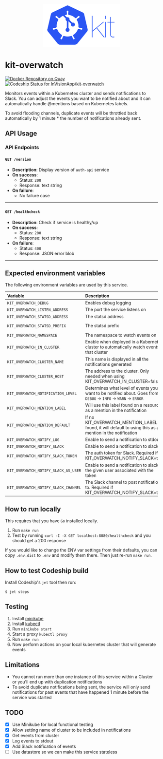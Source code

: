 <p align="center">
  <a href="https://invisionapp.github.io/kit/">
    <img src="https://github.com/InVisionApp/kit/raw/master/media/kit-logo-horz-sm.png">
  </a>
</p>

# kit-overwatch

[![Docker Repository on Quay](https://quay.io/repository/invision/kit-overwatch/status "Docker Repository on Quay")](https://quay.io/repository/invision/kit-overwatch)
[ ![Codeship Status for InVisionApp/kit-overwatch](https://codeship.com/projects/1232c860-4089-0134-3306-1a3f66148744/status?branch=develop)](https://codeship.com/projects/167729)

Monitors events within a Kubernetes cluster and sends notifications to Slack. You can adjust the events you want to be notified about and it can automatically handle @mentions based on Kubernetes labels.

To avoid flooding channels, duplicate events will be throttled back automatically by 1 minute * the number of notifications already sent.

## API Usage

### API Endpoints

#### `GET /version`
+ **Description**: Display version of `auth-api` service
+ **On success**:
  * Status: `200`
  * Response: text string
+ **On failure**:
  * No failure case

----------------------------------------------------

#### `GET /healthcheck`
+ **Description**: Check if service is healthy/up
+ **On success**:
  * Status: `200`
  * Response: text string
+ **On failure**:
  * Status: `400`
  * Response: JSON error blob

----------------------------------------------------

## Expected environment variables

The following environment variables are used by this service.

| Variable | Description | Required | Default |
| :--- | :--- | :--- | :--- |
| `KIT_OVERWATCH_DEBUG` | Enables debug logging | yes | `false` |
| `KIT_OVERWATCH_LISTEN_ADDRESS` | The port the service listens on | yes | `:80` |
| `KIT_OVERWATCH_STATSD_ADDRESS` | The statsd address | yes | `localhost:8125` |
| `KIT_OVERWATCH_STATSD_PREFIX` | The statsd prefix | yes | `statsd.kit-overwatch.dev` |
| `KIT_OVERWATCH_NAMESPACE` | The namespace to watch events on | yes | `default` |
| `KIT_OVERWATCH_IN_CLUSTER` | Enable when deployed in a Kubernetes cluster to automatically watch events in that cluster | yes | `true` |
| `KIT_OVERWATCH_CLUSTER_NAME` | This name is displayed in all the notifications generated | false | `Kubernetes` |
| `KIT_OVERWATCH_CLUSTER_HOST` | The address to the cluster. Only needed when using KIT_OVERWATCH_IN_CLUSTER=false | false | *empty* |
| `KIT_OVERWATCH_NOTIFICATION_LEVEL` | Determines what level of events you want to be notified about. Goes from `DEBUG` -> `INFO` -> `WARN` -> `ERROR` | false | `INFO` |
| `KIT_OVERWATCH_MENTION_LABEL` | Will use this label found on a resource as a mention in the notification | false | *empty* |
| `KIT_OVERWATCH_MENTION_DEFAULT` | If no KIT_OVERWATCH_MENTION_LABEL is found, it will default to using this as a mention in the notification | false | `here` |
| `KIT_OVERWATCH_NOTIFY_LOG` | Enable to send a notification to stdout | true | `true` |
| `KIT_OVERWATCH_NOTIFY_SLACK` | Enable to send a notification to slack | true | `false` |
| `KIT_OVERWATCH_NOTIFY_SLACK_TOKEN` | The auth token for Slack. Required if KIT_OVERWATCH_NOTIFY_SLACK=true | false | *empty* |
| `KIT_OVERWATCH_NOTIFY_SLACK_AS_USER` | Enable to send a notification to slack as the given user associated with the token | true | `false` |
| `KIT_OVERWATCH_NOTIFY_SLACK_CHANNEL` | The Slack channel to post notifications to. Required if KIT_OVERWATCH_NOTIFY_SLACK=true | false | *empty* |

## How to run locally

This requires that you have `Go` installed locally.

1. Run `make run`
1. Test by running `curl -I -X GET localhost:8080/healthcheck` and you should get a 200 response

If you would like to change the ENV var settings from their defaults, you can copy `.env.dist` to `.env` and modify them there. Then just re-run `make run`.

## How to test Codeship build

Install Codeship's `jet` tool then run:

```
$ jet steps
```

## Testing

1. Install [minikube](https://github.com/kubernetes/minikube)
1. Install [kubectl](https://github.com/kubernetes/minikube)
1. Run `minikube start`
1. Start a proxy `kubectl proxy`
1. Run `make run`
1. Now perform actions on your local kubernetes cluster that will generate events

## Limitations

- You cannot run more than one instance of this service within a Cluster or you'll end up with duplication notifications
- To avoid duplicate notifications being sent, the service will only send notifications for past events that have happened 1 minute before the service was started

## TODO

- [x] Use Minikube for local functional testing
- [x] Allow setting name of cluster to be included in notifications
- [x] Get events from cluster
- [x] Log events to stdout
- [x] Add Slack notification of events
- [ ] Use datastore so we can make this service stateless
